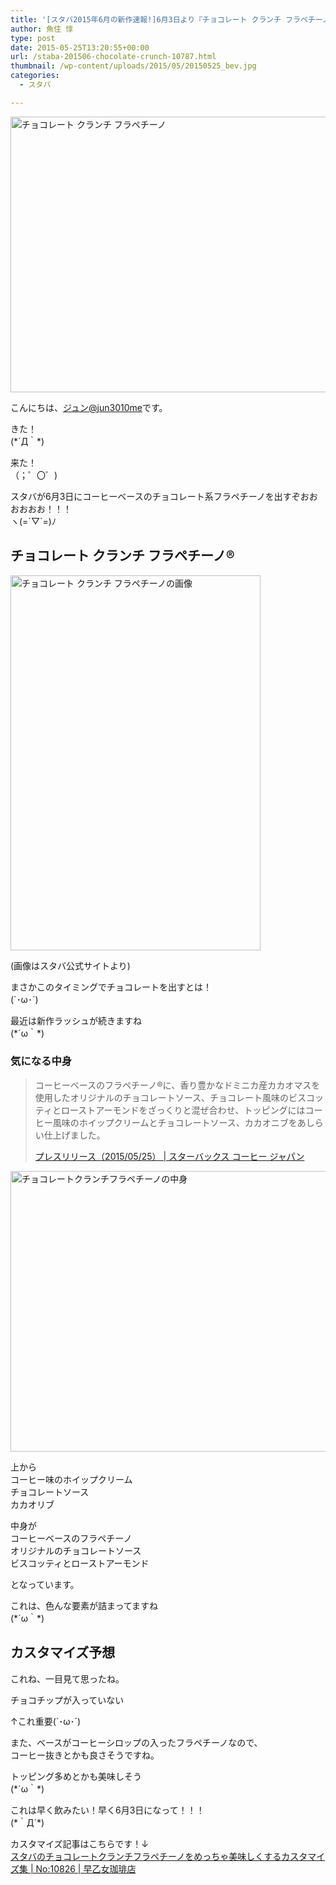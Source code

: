 ```yaml
---
title: '[スタバ2015年6月の新作速報!]6月3日より『チョコレート クランチ フラペチーノ®』を発売！'
author: 魚住 惇
type: post
date: 2015-05-25T13:20:55+00:00
url: /staba-201506-chocolate-crunch-10787.html
thumbnail: /wp-content/uploads/2015/05/20150525_bev.jpg
categories:
  - スタバ

---
```

<img decoding="async" loading="lazy" src="/wp-content/uploads/2015/05/20150525_bev.jpg" alt="チョコレート クランチ フラペチーノ" title="20150525_bev.jpg" border="0" width="599" height="441" />  
<!--more-->

こんにちは、[ジュン@jun3010me][1]です。

きた！  
(\*´Д｀\*)

来た！  
（；゜〇゜)

スタバが6月3日にコーヒーベースのチョコレート系フラペチーノを出すぞおおおおおお！！！  
ヽ(=´▽\`=)ﾉ

## チョコレート クランチ フラペチーノ®

<img decoding="async" loading="lazy" src="/wp-content/uploads/2015/05/20150525_bev1.jpg" alt="チョコレート クランチ フラペチーノの画像" title="20150525_bev.jpg" border="0" width="400" height="600" />  
  
(画像はスタバ公式サイトより)  
  
まさかこのタイミングでチョコレートを出すとは！  
(\`･ω･´)

最近は新作ラッシュが続きますね  
(\*´ω｀\*)

### 気になる中身

> コーヒーベースのフラペチーノ®に、香り豊かなドミニカ産カカオマスを使用したオリジナルのチョコレートソース、チョコレート風味のビスコッティとローストアーモンドをざっくりと混ぜ合わせ、トッピングにはコーヒー風味のホイップクリームとチョコレートソース、カカオニブをあしらい仕上げました。
> 
> <p class="origin">
>   <a href="http://www.starbucks.co.jp/press_release/pr2015-1325.php" target="new">プレスリリース（2015/05/25） | スターバックス コーヒー ジャパン</a>
> </p>

<img decoding="async" loading="lazy" src="/wp-content/uploads/2015/05/20150525_bev2.jpg" alt="チョコレートクランチフラペチーノの中身" title="20150525_bev.jpg" border="0" width="599" height="449" /> 

上から  
コーヒー味のホイップクリーム  
チョコレートソース  
カカオリブ

中身が  
コーヒーベースのフラペチーノ  
オリジナルのチョコレートソース  
ビスコッティとローストアーモンド

となっています。

これは、色んな要素が詰まってますね  
(\*´ω｀\*)

## カスタマイズ予想

これね、一目見て思ったね。

<span class="b">チョコチップが入っていない</span>

↑これ重要(\`･ω･´)

また、ベースがコーヒーシロップの入ったフラペチーノなので、  
<span class="b">コーヒー抜き</span>とかも良さそうですね。

トッピング多めとかも美味しそう  
(\*´ω｀\*)

これは早く飲みたい！早く6月3日になって！！！  
(\*｀Д´\*)

<span class="b">カスタマイズ記事はこちらです！↓</span>  
<a href="http://192.168.11.200:8000/staba-201506-chocolate-crunch-customize-10826.html" target="_blank">スタバのチョコレートクランチフラペチーノをめっちゃ美味しくするカスタマイズ集 | No:10826 | 早乙女珈琲店</a>

 [1]: https://twitter.com/jun3010me